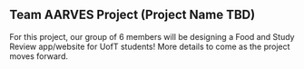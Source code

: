 ## Team AARVES Project (Project Name TBD) 

For this project, our group of 6 members will be designing a Food and Study Review app/website for UofT students! 
More details to come as the project moves forward.
